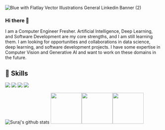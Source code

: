 ![Blue with Flatlay Vector Illustrations General Linkedin Banner (2)](https://user-images.githubusercontent.com/50628520/87973482-4e1d7c00-cae8-11ea-8554-6dcf860d6d51.png)

### Hi there 👋
I am a Computer Engineer Fresher. Artificial Intelligence, Deep Learning, and Software Development are my core strengths, and I am still learning them. I am looking for opportunities and collaborations in data science, deep learning, and software development projects. I have some expertise in Computer Vision and Generative AI and want to work on these domains in the future.

## 🚀 Skills
<img src="https://img.shields.io/badge/python-%233776AB.svg?&style=flat-square&logo=python&logoColor=white" /> <img src="https://img.shields.io/badge/html-%23239120.svg?&style=flat-square&logo=html5&logoColor=white" /> <img src="https://img.shields.io/badge/css-%23239120.svg?&style=flat-square&logo=css3&logoColor=white" /> <img src="https://img.shields.io/badge/javascript-%23F7DF1E.svg?&style=flat-square&logo=javascript&logoColor=black" />

![Suraj's github stats](https://github-readme-stats.vercel.app/api?username=surajkarki66&show_icons=true&hide=[%22stars%22,%22issues%22]) <img src="https://i.giphy.com/media/LMt9638dO8dftAjtco/200.webp" width="100"><img src="https://i.giphy.com/media/KzJkzjggfGN5Py6nkT/200.webp" width="100"><img src="https://i.giphy.com/media/IdyAQJVN2kVPNUrojM/200.webp" width="100">

